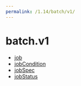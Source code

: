 ```yaml
---
permalink: /1.14/batch/v1/
---
```


# batch.v1



* [job](job.md)
* [jobCondition](jobCondition.md)
* [jobSpec](jobSpec.md)
* [jobStatus](jobStatus.md)